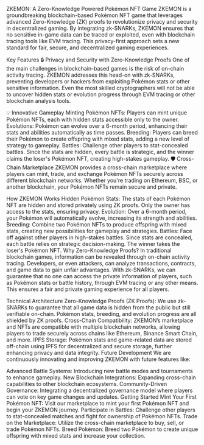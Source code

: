 ZKEMON: A Zero-Knowledge Powered Pokémon NFT Game
ZKEMON is a groundbreaking blockchain-based Pokémon NFT game that leverages advanced Zero-Knowledge (ZK) proofs to revolutionize privacy and security in decentralized gaming. By integrating zk-SNARKs, ZKEMON ensures that no sensitive in-game data can be traced or exploited, even with blockchain tracing tools like EVM tracing. This privacy-first approach sets a new standard for fair, secure, and decentralized gaming experiences.

Key Features
🔒 Privacy and Security with Zero-Knowledge Proofs
One of the main challenges in blockchain-based games is the risk of on-chain activity tracing. ZKEMON addresses this head-on with zk-SNARKs, preventing developers or hackers from exploiting Pokémon stats or other sensitive information. Even the most skilled cryptographers will not be able to uncover hidden stats or evolution progress through EVM tracing or other blockchain analysis tools.

💡 Innovative Gameplay
Minting Pokémon NFTs: Players can mint unique Pokémon NFTs, each with hidden stats accessible only to the owner.
Evolutions: Pokémon can evolve over a 6-month period, enhancing their stats and abilities automatically as time passes.
Breeding: Players can breed their Pokémon to create offspring with mixed stats, adding a new level of strategy to gameplay.
Battles: Challenge other players to stat-concealed battles. Since the stats are hidden, every battle is strategic, and the winner claims the loser's Pokémon NFT, creating high-stakes gameplay.
🛡️ Cross-Chain Marketplace
ZKEMON provides a cross-chain marketplace where players can mint, trade, and exchange Pokémon NFTs securely across different blockchain networks. Whether you're trading on Ethereum, BSC, or another blockchain, your Pokémon NFTs remain secure and private.

How ZKEMON Works
Hidden Pokémon Stats: The stats of each Pokémon NFT are hidden and stored privately using ZK proofs. Only the owner has access to the stats, ensuring privacy.
Evolution: Over a 6-month period, your Pokémon will automatically evolve, increasing its strength and abilities.
Breeding: Combine two Pokémon NFTs to produce offspring with mixed stats, creating new possibilities for gameplay and strategies.
Battles: Face off against other players in high-stakes battles. Since stats are concealed, each battle relies on strategic decision-making. The winner takes the loser's Pokémon NFT.
Why Zero-Knowledge Proofs?
In traditional blockchain games, information can be revealed through on-chain activity tracing. Developers, or even attackers, can analyze transactions, contracts, and game data to gain unfair advantages. With zk-SNARKs, we can guarantee that no one can access the private information of players, such as Pokémon stats or battle history, through EVM tracing or any other means. This ensures a fair and private gaming experience for all players.

Technical Architecture
Zero-Knowledge Proofs (ZK Proofs): We use zk-SNARKs to guarantee that all game data is hidden from the public but still verifiable on-chain. Pokémon stats, breeding, and evolution progress are all shielded by ZK proofs.
Cross-Chain Compatibility: ZKEMON’s marketplace and NFTs are compatible with multiple blockchain networks, allowing players to trade securely across chains like Ethereum, Binance Smart Chain, and more.
IPFS Storage: Pokémon stats and game-related data are stored off-chain using IPFS for decentralized and secure storage, further enhancing privacy and data integrity.
Future Development
We are continuously innovating and improving ZKEMON with future features like:

Advanced Battle Systems: Introducing new battle modes and tournaments to enhance gameplay.
New Blockchain Integrations: Expanding cross-chain capabilities to other blockchain ecosystems.
Community-Driven Governance: Integrating a decentralized governance model where players can vote on key game changes and updates.
Getting Started
Mint Your First Pokémon NFT: Visit our marketplace to mint your first Pokémon NFT and begin your ZKEMON journey.
Participate in Battles: Challenge other players to stat-concealed matches and fight for ownership of Pokémon NFTs.
Trade on the Marketplace: Utilize the cross-chain marketplace to buy, sell, or trade Pokémon NFTs.
Breed Pokémon: Breed two Pokémon to create unique offspring with mixed stats and increase your collection.
